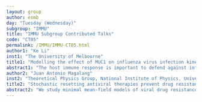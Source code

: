 ```yaml
---
layout: group
author: esmb
day: "Tuesday (Wednesday)"
subgroup: "IMMU"
title: "IMMU Subgroup Contributed Talks"
code: "CT05"
permalink: /IMMU/IMMU-CT05.html
author1: "Ke Li"
inst1: "The University of Melbourne"
title1: "Modelling the effect of MUC1 on influenza virus infection kinetics and macrophage dynamics"
abstract1: "The host immune response is important to defend against influenza viral infection. However, overstimulation of the host immune response can lead to pathology, indicating a subtle balance between a protective and a destruct response. Dysregulated immune responses are often associated with an excessive recruitment of macrophages. MUC1 belongs to the family of cell surface (cs-) mucins and has been shown to be an important and dynamic component of the host innate immune response, associated with recruitment of macrophages. Experimental evidence indicates that its presence reduces influenza infection severity. However, the detailed effects of MUC1 in vivo remain elusive, limiting our ability to predict the efficacy of potential treatments that target MUC1. To address this limitation, we fit two mathematical models to available in vivo kinetic data for both virus and macrophage populations in wild-type and MUC1 knockout mice. Both models provide evidence that MUC1 reduces the susceptibility of epithelial cells and show that the MUC1 regulates the recruitment of macrophages and thus the host immune response. This study improves our understanding of the dynamic role of MUC1 against influenza infection and may support the development of novel antiviral treatments."
author2: "Juan Antonio Magalang"
inst2: "Theoretical Physics Group, National Institute of Physics, University of the Philippines"
title2: "Stochastic resetting antiviral therapies prevent drug resistance development"
abstract2: "We study minimal mean-field models of viral drug resistance development in which the efficacy of a therapy is described by a one-dimensional stochastic resetting process with mixed reflecting-absorbing boundary conditions. We derive analytical expressions for the mean survival time for the virus to develop complete resistance to the drug. We show that the optimal therapy resetting rates that achieve a minimum and maximum mean survival times undergo a second- and first-order phase transition-like behaviour as a function of the therapy efficacy drift. We illustrate our results with simulations of a population dynamics model of HIV-1 infection."
---
```

